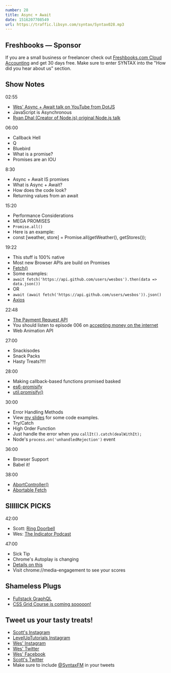 ```yaml
---
number: 28
title: Async + Await
date: 1516207708549
url: https://traffic.libsyn.com/syntax/Syntax028.mp3
---
```


## Freshbooks — Sponsor

If you are a small business or freelancer check out [Freshbooks.com Cloud Accounting](https://freshbooks.com/syntax) and get 30 days free. Make sure to enter SYNTAX into the "How did you hear about us" section.

## Show Notes

02:55

* [Wes' Async + Await talk on YouTube from DotJS](https://www.youtube.com/watch?v=9YkUCxvaLEk)
* JavaScript is Asynchronous
* [Ryan Dhal (Creator of Node.js) original Node.js talk](https://www.youtube.com/watch?v=ztspvPYybIY)

06:00

* Callback Hell
* Q
* Bluebird
* What is a promise?
* Promises are an IOU

8:30

* Async + Await IS promises
* What is Async + Await?
* How does the code look?
* Returning values from an await

15:20

* Performance Considerations
* MEGA PROMISES
* `Promise.all()`
* Here is an example:
* const [weather, store] = Promise.all(getWeather(), getStores());

19:22

* This stuff is 100% native
* Most new Browser APIs are build on Promises
* [Fetch()](https://developer.mozilla.org/en-US/docs/Web/API/Fetch_API)
* Some examples:
* `await fetch('https://api.github.com/users/wesbos').then(data => data.json())`
* OR
* `await (await fetch('https://api.github.com/users/wesbos')).json()`
* [Axios](https://github.com/axios/axios)

22:48

* [The Payment Request API](https://developers.google.com/web/fundamentals/payments/)
* You should listen to episode 006 on [accepting money on the internet](https://syntax.fm/show/006/accepting-money-on-the-internet)
* Web Animation API

27:00

* Snackisodes
* Snack Packs
* Hasty Treats?!!!

28:00

* Making callback-based functions promised basked
* [es6-promisify](https://www.npmjs.com/package/es6-promisify)
* [util.promisify()](http://2ality.com/2017/05/util-promisify.html)

30:00

* Error Handling Methods
* View [my slides](https://wesbos.github.io/Async-Await-Talk/) for some code examples.
* Try/Catch
* High Order Function
* Just handle the error when you `callIt().catch(dealWithIt);`
* Node's `process.on('unhandledRejection')` event

36:00

* Browser Support
* Babel it!

38:00

* [AbortController()](https://developer.mozilla.org/en-US/docs/Web/API/AbortController)
* [Abortable Fetch](https://developers.google.com/web/updates/2017/09/abortable-fetch)

## SIIIIICK PICKS

42:00

* Scott: [Ring Doorbell](http://amzn.to/2DEUJaL)
* Wes: [The Indicator Podcast](https://www.npr.org/sections/money/567724614/the-indicator)

47:00

* Sick Tip
* Chrome's Autoplay is changing
* [Details on this](https://developers.google.com/web/updates/2017/09/autoplay-policy-changes)
* Visit chrome://media-engagement to see your scores

## Shameless Plugs

* [Fullstack GraphQL](https://www.youtube.com/channel/UCyU5wkjgQYGRB0hIHMwm2Sg)
* [CSS Grid Course is coming sooooon!](https://CSSGrid.io)

## Tweet us your tasty treats!

* [Scott's Instagram](https://www.instagram.com/stolinski/)
* [LevelUpTutorials Instagram](https://www.instagram.com/LevelUpTutorials/)
* [Wes' Instagram](https://www.instagram.com/wesbos/)
* [Wes' Twitter](https://twitter.com/wesbos)
* [Wes' Facebook](https://www.facebook.com/wesbos.developer)
* [Scott's Twitter](https://twitter.com/stolinski)
* Make sure to include [@SyntaxFM](https://twitter.com/SyntaxFM) in your tweets
